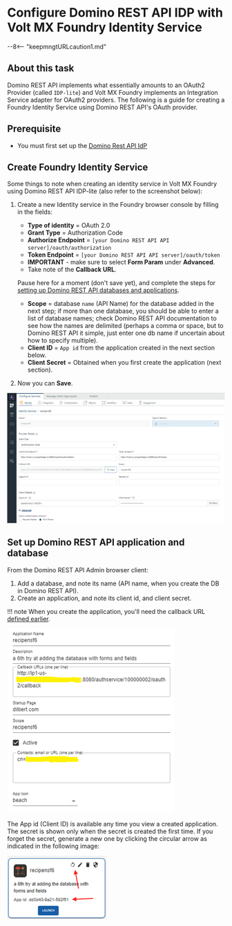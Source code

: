 # Configure Domino REST API IDP with Volt MX Foundry Identity Service

--8<-- "keepmngtURLcaution1.md"

## About this task
Domino REST API implements what essentially amounts to an OAuth2 Provider (called `IDP-lite`) and Volt MX Foundry implements an Integration Service adapter for OAuth2 providers. The following is a guide for creating a Foundry Identity Service using Domino REST API's OAuth provider.

## Prerequisite
- You must first set up the [Domino Rest API IdP](../../howto/IdP/configuredrapiIdP.md)


## Create Foundry Identity Service
Some things to note when creating an identity service in Volt MX Foundry using Domino REST API IDP-lite (also refer to the screenshot below):

1. Create a new Identity service in the Foundry browser console by filling in the fields:

      - **Type of identity** = OAuth 2.0
      - **Grant Type** = Authorization Code
      - **Authorize Endpoint** = `[your Domino REST API API server]/oauth/authorization`
      - **Token Endpoint** = `[your Domino REST API API server]/oauth/token`
      - **IMPORTANT** - make sure to select **Form Param** under **Advanced**. <!--{: .alert .alert-danger}-->
      - Take note of the **Callback URL**.

      Pause here for a moment (don't save yet), and complete the steps for [setting up Domino REST API databases and applications](#domino-rest-api-application-and-database-setup).

      - **Scope** = database `name` (API Name) for the database added in the next step; if more than one database, you should be able to enter a list of database names; check Domino REST API documentation to see how the names are delimited (perhaps a comma or space, but to Domino REST API it simple, just enter one db name if uncertain about how to specify multiple).
      - **Client ID** = `App id` from the application created in the next section below.
      - **Client Secret** = Obtained when you first create the application (next section).

2. Now you can **Save**.

![voltmx identityprovider keepidplite](../../assets/images/voltmx-identityprovider-keepidplite.png)

## Set up Domino REST API application and database

From the Domino REST API Admin browser client:

1. Add a database, and note its name (API name, when you create the DB in Domino REST API).
2. Create an application, and note its client id, and client secret.

!!! note
    When you create the application, you'll need the callback URL [defined earlier](#create-foundry-identity-service).

![Domino REST API create application](../../assets/images/keep-create-application.png)

The App id (Client ID) is available any time you view a created application. The secret is shown only when the secret is created the first time. If you forget the secret, generate a new one by clicking the circular arrow as indicated in the following image:

![Domino REST API application id and secret](../../assets/images/keep-application-id-and-secret.png)
